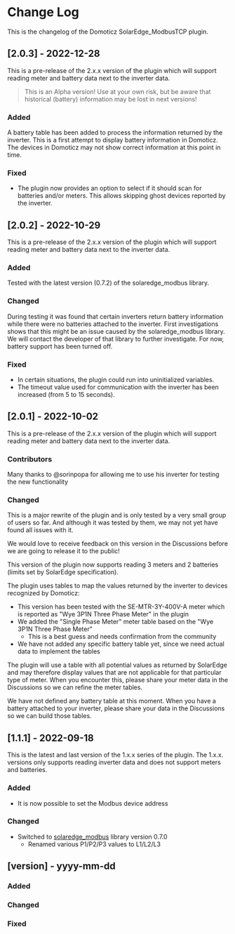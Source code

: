 # Change Log

This is the changelog of the Domoticz SolarEdge_ModbusTCP plugin.

## [2.0.3] - 2022-12-28

This is a pre-release of the 2.x.x version of the plugin which will support reading meter and battery data next to the inverter data.

> This is an Alpha version!
> Use at your own risk, but be aware that historical (battery) information may be lost in next versions!

### Added

A battery table has been added to process the information returned by the inverter.
This is a first attempt to display battery information in Domoticz.
The devices in Domoticz may not show correct information at this point in time.

### Fixed

- The plugin now provides an option to select if it should scan for batteries and/or meters.
  This allows skipping ghost devices reported by the inverter.

## [2.0.2] - 2022-10-29

This is a pre-release of the 2.x.x version of the plugin which will support reading meter and battery data next to the inverter data.

### Added

Tested with the latest version (0.7.2) of the solaredge_modbus library.

### Changed

During testing it was found that certain inverters return battery information while there were no batteries attached to the inverter.
First investigations shows that this might be an issue caused by the solaredge_modbus library.
We will contact the developer of that library to further investigate.
For now, battery support has been turned off.

### Fixed

- In certain situations, the plugin could run into uninitialized variables.
- The timeout value used for communication with the inverter has been increased (from 5 to 15 seconds).

## [2.0.1] - 2022-10-02

This is a pre-release of the 2.x.x version of the plugin which will support reading meter and battery data next to the inverter data.

### Contributors

Many thanks to @sorinpopa for allowing me to use his inverter for testing the new functionality

### Changed

This is a major rewrite of the plugin and is only tested by a very small group of users so far.
And although it was tested by them, we may not yet have found all issues with it.

We would love to receive feedback on this version in the Discussions before we are going to release it to the public!

This version of the plugin now supports reading 3 meters and 2 batteries (limits set by SolarEdge specification).

The plugin uses tables to map the values returned by the inverter to devices recognized by Domoticz:
- This version has been tested with the SE-MTR-3Y-400V-A meter which is reported as "Wye 3P1N Three Phase Meter" in the plugin
- We added the "Single Phase Meter" meter table based on the "Wye 3P1N Three Phase Meter"
  - This is a best guess and needs confirmation from the community
- We have not added any specific battery table yet, since we need actual data to implement the tables

The plugin will use a table with all potential values as returned by SolarEdge and
may therefore display values that are not applicable for that particular type of meter.
When you encounter this, please share your meter data in the Discussions so we can refine the meter tables.

We have not defined any battery table at this moment.
When you have a battery attached to your inverter, please share your data in the Discussions so we can build those tables.

## [1.1.1] - 2022-09-18

This is the latest and last version of the 1.x.x series of the plugin.
The 1.x.x. versions only supports reading inverter data
and does not support meters and batteries.

### Added

- It is now possible to set the Modbus device address

### Changed

- Switched to [solaredge_modbus](https://github.com/nmakel/solaredge_modbus) library version 0.7.0
    - Renamed various P1/P2/P3 values to L1/L2/L3


## [version] - yyyy-mm-dd
### Added
### Changed
### Fixed
